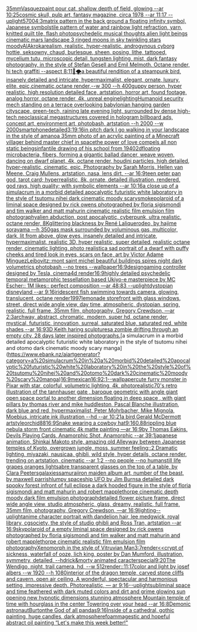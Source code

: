 [35mm](https://www.ebank.nz/aiartgenerator?category=35mm)[Vasquez](https://www.ebank.nz/aiartgenerator?category=Vasquez)[paint pour cat, shallow depth of field, glowing --ar 10:25](https://www.ebank.nz/aiartgenerator?category=paint%20pour%20cat%2C%20shallow%20depth%20of%20field%2C%20glowing%20--ar%2010%3A25)[cosmic skull, pulp art, fantasy magazine, circa 1978 --ar 11:17 --uplight](https://www.ebank.nz/aiartgenerator?category=cosmic%20skull%2C%20pulp%20art%2C%20fantasy%20magazine%2C%20circa%201978%20--ar%2011%3A17%20--uplight)[5700](https://www.ebank.nz/aiartgenerator?category=5700)[4:3](https://www.ebank.nz/aiartgenerator?category=4%3A3)[matrix pattern in the back ground a floating infinity symbol, Japanese symbols](https://www.ebank.nz/aiartgenerator?category=matrix%20pattern%20in%20the%20back%20ground%20a%20floating%20infinity%20symbol%2C%20Japanese%20symbols)[tile pattern of water and rainbow light refraction, yarn, knitted quilt tile, flash photo](https://www.ebank.nz/aiartgenerator?category=tile%20pattern%20of%20water%20and%20rainbow%20light%20refraction%2C%20yarn%2C%20knitted%20quilt%20tile%2C%20flash%20photo)[psychedelic musical thoughts alien light beings cinematic mars landscape 3 ringed moons in sky twinkling stars moody](https://www.ebank.nz/aiartgenerator?category=psychedelic%20musical%20thoughts%20alien%20light%20beings%20cinematic%20mars%20landscape%203%20ringed%20moons%20in%20sky%20twinkling%20stars%20moody)[AlAkroka](https://www.ebank.nz/aiartgenerator?category=AlAkroka)[realism, realistic, hyper-realistic, androgynous cyborg hottie, seksowny, chaud, burlesque, sheen, posing, lithe, tattooed, mycelium tutu, microscopic detail, tungsten lighting, mist, dark fantasy photography, in the style of Stefan Gesell and Emil Melmoth. Octane render, hi tech graffiti  --aspect 8:11](https://www.ebank.nz/aiartgenerator?category=realism%2C%20realistic%2C%20hyper-realistic%2C%20androgynous%20cyborg%20hottie%2C%20seksowny%2C%20chaud%2C%20burlesque%2C%20sheen%2C%20posing%2C%20lithe%2C%20tattooed%2C%20mycelium%20tutu%2C%20microscopic%20detail%2C%20tungsten%20lighting%2C%20mist%2C%20dark%20fantasy%20photography%2C%20in%20the%20style%20of%20Stefan%20Gesell%20and%20Emil%20Melmoth.%20Octane%20render%2C%20hi%20tech%20graffiti%20%20--aspect%208%3A11)[🐉🌪](https://www.ebank.nz/aiartgenerator?category=%F0%9F%90%89%F0%9F%8C%AA)[a beautiful rendition of a steampunk bird, insanely detailed and intricate, hypermaximalist, elegant, ornate, luxury, elite, epic,cinematic,octane render,--w 300 --h 400](https://www.ebank.nz/aiartgenerator?category=a%20beautiful%20rendition%20of%20a%20steampunk%20bird%2C%20insanely%20detailed%20and%20intricate%2C%20hypermaximalist%2C%20elegant%2C%20ornate%2C%20luxury%2C%20elite%2C%20epic%2Ccinematic%2Coctane%20render%2C--w%20300%20--h%20400)[guppy person, hyper realistic, high resolution detailed face, artstation, horror art, found footage, analog horror, octane render, 4k, unreal engine](https://www.ebank.nz/aiartgenerator?category=guppy%20person%2C%20hyper%20realistic%2C%20high%20resolution%20detailed%20face%2C%20artstation%2C%20horror%20art%2C%20found%20footage%2C%20analog%20horror%2C%20octane%20render%2C%204k%2C%20unreal%20engine)[lighting](https://www.ebank.nz/aiartgenerator?category=lighting)[Humanoid security mech standing on a terrace overlooking babylonian hanging garden cityscape, green-tech, raining late evening light, surrounded by dense high-tech neoclassical megastructures covered in hologram billboard ads, concept art, environment art, photobash, artstation --h 2000 --w 2000](https://www.ebank.nz/aiartgenerator?category=Humanoid%20security%20mech%20standing%20on%20a%20terrace%20overlooking%20babylonian%20hanging%20garden%20cityscape%2C%20green-tech%2C%20raining%20late%20evening%20light%2C%20surrounded%20by%20dense%20high-tech%20neoclassical%20megastructures%20covered%20in%20hologram%20billboard%20ads%2C%20concept%20art%2C%20environment%20art%2C%20photobash%2C%20artstation%20--h%202000%20--w%202000)[smartphone](https://www.ebank.nz/aiartgenerator?category=smartphone)[detailed](https://www.ebank.nz/aiartgenerator?category=detailed)[3:1](https://www.ebank.nz/aiartgenerator?category=3%3A1)[9:16](https://www.ebank.nz/aiartgenerator?category=9%3A16)[in pitch dark I go walking in your landscape in the style of amano](https://www.ebank.nz/aiartgenerator?category=in%20pitch%20dark%20I%20go%20walking%20in%20your%20landscape%20in%20the%20style%20of%20amano)[a 35mm photo of an acrylic painting of a Minecraft villager behind master chief in space](https://www.ebank.nz/aiartgenerator?category=a%2035mm%20photo%20of%20an%20acrylic%20painting%20of%20a%20Minecraft%20villager%20behind%20master%20chief%20in%20space)[the power of love compels all non static beings](https://www.ebank.nz/aiartgenerator?category=the%20power%20of%20love%20compels%20all%20non%20static%20beings)[infantile drawing of his school from 1940](https://www.ebank.nz/aiartgenerator?category=infantile%20drawing%20of%20his%20school%20from%201940)[2d](https://www.ebank.nz/aiartgenerator?category=2d)[floating microbacteria, fibers, forming a gigantic ballad dancer, weave woven, dancing on dwarf planet, 4k, octane render, houdini particles, high detailed, hyper-realistic, cinematic, epic, Photography by Sarah Morris, Hellen van Meene, Craig Mullens, artstation, nasa, lens dirt, --ar 16:9](https://www.ebank.nz/aiartgenerator?category=floating%20microbacteria%2C%20fibers%2C%20forming%20a%20gigantic%20ballad%20dancer%2C%20weave%20woven%2C%20dancing%20on%20dwarf%20planet%2C%204k%2C%20octane%20render%2C%20houdini%20particles%2C%20high%20detailed%2C%20hyper-realistic%2C%20cinematic%2C%20epic%2C%20Photography%20by%20Sarah%20Morris%2C%20Hellen%20van%20Meene%2C%20Craig%20Mullens%2C%20artstation%2C%20nasa%2C%20lens%20dirt%2C%20--ar%2016%3A9)[teen peter pan god, tarot card; hyperrealistic, 8k, ornate, detailed illustration, rendered, god rays, high quality; with symbolic elements --ar 10:16](https://www.ebank.nz/aiartgenerator?category=teen%20peter%20pan%20god%2C%20tarot%20card%3B%20hyperrealistic%2C%208k%2C%20ornate%2C%20detailed%20illustration%2C%20rendered%2C%20god%20rays%2C%20high%20quality%3B%20with%20symbolic%20elements%20--ar%2010%3A16)[a close up of a simulacrum in a morbid detailed apocalyptic futuristic white laboratory in the style of tsutomu nihei dark cinematic moody scary](https://www.ebank.nz/aiartgenerator?category=a%20close%20up%20of%20a%20simulacrum%20in%20a%20morbid%20detailed%20apocalyptic%20futuristic%20white%20laboratory%20in%20the%20style%20of%20tsutomu%20nihei%20dark%20cinematic%20moody%20scary)[smoke](https://www.ebank.nz/aiartgenerator?category=smoke)[polaroid of a liminal space designed by rick owens photographed by floria sigismondi and tim walker  and matt mahurin cinematic realistic film emulsion film photography](https://www.ebank.nz/aiartgenerator?category=polaroid%20of%20a%20liminal%20space%20designed%20by%20rick%20owens%20photographed%20by%20floria%20sigismondi%20and%20tim%20walker%20%20and%20matt%20mahurin%20cinematic%20realistic%20film%20emulsion%20film%20photography)[alien abduction, post apocalyptic, cyberpunk, ultra realistic, octane render, 8K](https://www.ebank.nz/aiartgenerator?category=alien%20abduction%2C%20post%20apocalyptic%2C%20cyberpunk%2C%20ultra%20realistic%2C%20octane%20render%2C%208K)[glittering blackness by René Lalique](https://www.ebank.nz/aiartgenerator?category=glittering%20blackness%20by%20Ren%C3%A9%20Lalique)[rodeo, by hajime sorayama —h 350](https://www.ebank.nz/aiartgenerator?category=rodeo%2C%20by%20hajime%20sorayama%20%E2%80%94h%20350)[gas mask surrounded by voluminous gas, multicolor, dark, lit from above, glow eyes, insanely detailed and intricate, hypermaximalist, realistic 3D, hyper realistic, super detailed, realistic octane render, cinematic lighting, photo realistic](https://www.ebank.nz/aiartgenerator?category=gas%20mask%20surrounded%20by%20voluminous%20gas%2C%20multicolor%2C%20dark%2C%20lit%20from%20above%2C%20glow%20eyes%2C%20insanely%20detailed%20and%20intricate%2C%20hypermaximalist%2C%20realistic%203D%2C%20hyper%20realistic%2C%20super%20detailed%2C%20realistic%20octane%20render%2C%20cinematic%20lighting%2C%20photo%20realistic)[a sad portrait of a dwarf with puffy cheeks and tired look in eyes, scars on face, art by Victor Adame Minguez](https://www.ebank.nz/aiartgenerator?category=a%20sad%20portrait%20of%20a%20dwarf%20with%20puffy%20cheeks%20and%20tired%20look%20in%20eyes%2C%20scars%20on%20face%2C%20art%20by%20Victor%20Adame%20Minguez)[Leibovitz::](https://www.ebank.nz/aiartgenerator?category=Leibovitz%3A%3A)[mont saint michel beautiful buildings spires night dark volumetrics photobash --no trees --wallpaper](https://www.ebank.nz/aiartgenerator?category=mont%20saint%20michel%20beautiful%20buildings%20spires%20night%20dark%20volumetrics%20photobash%20--no%20trees%20--wallpaper)[16:9](https://www.ebank.nz/aiartgenerator?category=16%3A9)[design](https://www.ebank.nz/aiartgenerator?category=design)[gaming controller designed by Tesla, cinema4d render](https://www.ebank.nz/aiartgenerator?category=gaming%20controller%20designed%20by%20Tesla%2C%20cinema4d%20render)[16:9](https://www.ebank.nz/aiartgenerator?category=16%3A9)[highly detailed psychedelic temporal metamorphic tessellation based Ukiyo-e masterpiece by MC Escher:: 1M likes:: perfect composition —ar 48:83 --uplight](https://www.ebank.nz/aiartgenerator?category=highly%20detailed%20psychedelic%20temporal%20metamorphic%20tessellation%20based%20Ukiyo-e%20masterpiece%20by%20MC%20Escher%3A%3A%201M%20likes%3A%3A%20perfect%20composition%20%E2%80%94ar%2048%3A83%20--uplight)[dystopian disneyland --ar 9:16](https://www.ebank.nz/aiartgenerator?category=dystopian%20disneyland%20--ar%209%3A16)[iridescent fish swimming towards camera, glowing, translucent, octane render](https://www.ebank.nz/aiartgenerator?category=iridescent%20fish%20swimming%20towards%20camera%2C%20glowing%2C%20translucent%2C%20octane%20render)[1997](https://www.ebank.nz/aiartgenerator?category=1997)[lemonade storefront with glass windows, street, direct wide angle view, day time, atmospheric, dystopian, spring, realistic, full frame, 35mm film, photography, Gregory Crewdson, —ar 2:3](https://www.ebank.nz/aiartgenerator?category=lemonade%20storefront%20with%20glass%20windows%2C%20street%2C%20direct%20wide%20angle%20view%2C%20day%20time%2C%20atmospheric%2C%20dystopian%2C%20spring%2C%20realistic%2C%20full%20frame%2C%2035mm%20film%2C%20photography%2C%20Gregory%20Crewdson%2C%20%E2%80%94ar%202%3A3)[archway, abstract, chromatic, modern, super hd, octane render, mystical, futuristic, innovation, surreal,  saturated blue, saturated red, white shades --ar 16:9](https://www.ebank.nz/aiartgenerator?category=archway%2C%20abstract%2C%20chromatic%2C%20modern%2C%20super%20hd%2C%20octane%20render%2C%20mystical%2C%20futuristic%2C%20innovation%2C%20surreal%2C%20%20saturated%20blue%2C%20saturated%20red%2C%20white%20shades%20--ar%2016%3A9)[3D Keith haring sculptures](https://www.ebank.nz/aiartgenerator?category=3D%20Keith%20haring%20sculptures)[a zombie drifting through an empty city, 28 days later inspired photographs.](https://www.ebank.nz/aiartgenerator?category=a%20zombie%20drifting%20through%20an%20empty%20city%2C%2028%20days%20later%20inspired%20photographs.)[a simulacrum in a morbid detailed apocalyptic futuristic white laboratory in the style of tsutomu nihei and otomo dark cinematic moody scary manga](https://www.ebank.nz/aiartgenerator?category=a%20simulacrum%20in%20a%20morbid%20detailed%20apocalyptic%20futuristic%20white%20laboratory%20in%20the%20style%20of%20tsutomu%20nihei%20and%20otomo%20dark%20cinematic%20moody%20scary%20manga)[16:9](https://www.ebank.nz/aiartgenerator?category=16%3A9)[mexican](https://www.ebank.nz/aiartgenerator?category=mexican)[16:9](https://www.ebank.nz/aiartgenerator?category=16%3A9)[2:1](https://www.ebank.nz/aiartgenerator?category=2%3A1)[--wallpaper](https://www.ebank.nz/aiartgenerator?category=--wallpaper)[cute furry monster in Pixar with star, colorful, volumetric lighting, 4k, photorealistic](https://www.ebank.nz/aiartgenerator?category=cute%20furry%20monster%20in%20Pixar%20with%20star%2C%20colorful%2C%20volumetric%20lighting%2C%204k%2C%20photorealistic)[70's retro illustration of the tannhauser gate , baroque geometric with angle giant open space portal to another dimension floating in deep space , with giant pillars by thomas river and mike huddleston, Pascal Blanche illustration, dark blue and red, hypermaximalist, Peter Mohrbacher, Mike Mignola, Moebius, intricate ink illustration --hd --ar 10:21](https://www.ebank.nz/aiartgenerator?category=70%27s%20retro%20illustration%20of%20the%20tannhauser%20gate%20%2C%20baroque%20geometric%20with%20angle%20giant%20open%20space%20portal%20to%20another%20dimension%20floating%20in%20deep%20space%20%2C%20with%20giant%20pillars%20by%20thomas%20river%20and%20mike%20huddleston%2C%20Pascal%20Blanche%20illustration%2C%20dark%20blue%20and%20red%2C%20hypermaximalist%2C%20Peter%20Mohrbacher%2C%20Mike%20Mignola%2C%20Moebius%2C%20intricate%20ink%20illustration%20--hd%20--ar%2010%3A21)[a bird,Gerald McDermott artstyle](https://www.ebank.nz/aiartgenerator?category=a%20bird%2CGerald%20McDermott%20artstyle)[orchid](https://www.ebank.nz/aiartgenerator?category=orchid)[88](https://www.ebank.nz/aiartgenerator?category=88)[16:9](https://www.ebank.nz/aiartgenerator?category=16%3A9)[Snake wearing a cowboy hat](https://www.ebank.nz/aiartgenerator?category=Snake%20wearing%20a%20cowboy%20hat)[9:16](https://www.ebank.nz/aiartgenerator?category=9%3A16)[0.88](https://www.ebank.nz/aiartgenerator?category=0.88)[rippling blue nebula storm front cinematic 4k matte painting —ar 16:9](https://www.ebank.nz/aiartgenerator?category=rippling%20blue%20nebula%20storm%20front%20cinematic%204k%20matte%20painting%20%E2%80%94ar%2016%3A9)[by Thomas Eakins, Devils Playing Cards, Anamorphic Shot, Anamorphic --ar 39:1](https://www.ebank.nz/aiartgenerator?category=by%20Thomas%20Eakins%2C%20Devils%20Playing%20Cards%2C%20Anamorphic%20Shot%2C%20Anamorphic%20--ar%2039%3A1)[japanese animation, Shinkai Makoto style, amazing old Alleyway between Japanese temples of Kyoto, overgrown jungle, moss, summer feeling::2 Dramatic lighting,  miyazaki, nausicaa, ghibli, wild style, hyper details, octane render, trending on artstation, cinematic --ar 1:2 --no people --no human](https://www.ebank.nz/aiartgenerator?category=japanese%20animation%2C%20Shinkai%20Makoto%20style%2C%20amazing%20old%20Alleyway%20between%20Japanese%20temples%20of%20Kyoto%2C%20overgrown%20jungle%2C%20moss%2C%20summer%20feeling%3A%3A2%20Dramatic%20lighting%2C%20%20miyazaki%2C%20nausicaa%2C%20ghibli%2C%20wild%20style%2C%20hyper%20details%2C%20octane%20render%2C%20trending%20on%20artstation%2C%20cinematic%20--ar%201%3A2%20--no%20people%20--no%20human)[still life grapes oranges lightsabre transparent glasses on the top of a table, by Clara Peeters](https://www.ebank.nz/aiartgenerator?category=still%20life%20grapes%20oranges%20lightsabre%20transparent%20glasses%20on%20the%20top%20of%20a%20table%2C%20by%20Clara%20Peeters)[galaxies](https://www.ebank.nz/aiartgenerator?category=galaxies)[samurai](https://www.ebank.nz/aiartgenerator?category=samurai)[iron maiden album art, number of the beast, by maxwell parrish](https://www.ebank.nz/aiartgenerator?category=iron%20maiden%20album%20art%2C%20number%20of%20the%20beast%2C%20by%20maxwell%20parrish)[lumpy spaceship UFO by Jim Burns](https://www.ebank.nz/aiartgenerator?category=lumpy%20spaceship%20UFO%20by%20Jim%20Burns)[a detailed dark spooky forest infront of full eclipse a dark hooded figure in the style of floria sigismondi and matt mahurin and robert mapplethorpe cinematic depth moody dark film emulsion photograph](https://www.ebank.nz/aiartgenerator?category=a%20detailed%20dark%20spooky%20forest%20infront%20of%20full%20eclipse%20a%20dark%20hooded%20figure%20in%20the%20style%20of%20floria%20sigismondi%20and%20matt%20mahurin%20and%20robert%20mapplethorpe%20cinematic%20depth%20moody%20dark%20film%20emulsion%20photograph)[detailed flower picture frame, direct wide angle view, studio atmospheric, glass, dreamy, realistic, full frame, 35mm film, photography, Gregory Crewdson, —ar 16:9](https://www.ebank.nz/aiartgenerator?category=detailed%20flower%20picture%20frame%2C%20direct%20wide%20angle%20view%2C%20studio%20atmospheric%2C%20glass%2C%20dreamy%2C%20realistic%2C%20full%20frame%2C%2035mm%20film%2C%20photography%2C%20Gregory%20Crewdson%2C%20%E2%80%94ar%2016%3A9)[lighting](https://www.ebank.nz/aiartgenerator?category=lighting)[--uplight](https://www.ebank.nz/aiartgenerator?category=--uplight)[anime character portrait with dandelion hair, lee medgwick, royal library, cgsociety, the style of studio ghibli and Ross Tran, artstation --ar 16:9](https://www.ebank.nz/aiartgenerator?category=anime%20character%20portrait%20with%20dandelion%20hair%2C%20lee%20medgwick%2C%20royal%20library%2C%20cgsociety%2C%20the%20style%20of%20studio%20ghibli%20and%20Ross%20Tran%2C%20artstation%20--ar%2016%3A9)[sky](https://www.ebank.nz/aiartgenerator?category=sky)[polaroid of a empty liminal space designed by rick owens photographed by floria sigismondi and tim walker  and matt mahurin and robert mapplethorpe cinematic realistic film emulsion film photography](https://www.ebank.nz/aiartgenerator?category=polaroid%20of%20a%20empty%20liminal%20space%20designed%20by%20rick%20owens%20photographed%20by%20floria%20sigismondi%20and%20tim%20walker%20%20and%20matt%20mahurin%20and%20robert%20mapplethorpe%20cinematic%20realistic%20film%20emulsion%20film%20photography)[Xenomorph in the style of Vitruvian Man](https://www.ebank.nz/aiartgenerator?category=Xenomorph%20in%20the%20style%20of%20Vitruvian%20Man)[3:7](https://www.ebank.nz/aiartgenerator?category=3%3A7)[render](https://www.ebank.nz/aiartgenerator?category=render)[<<crypt of sickness, waterfall of ooze, lich king, poster by Dan Mumford, illustration, symmetry, detailed, --hd](https://www.ebank.nz/aiartgenerator?category=%3C%3Ccrypt%20of%20sickness%2C%20waterfall%20of%20ooze%2C%20lich%20king%2C%20poster%20by%20Dan%20Mumford%2C%20illustration%2C%20symmetry%2C%20detailed%2C%20--hd)[rick&morty animated caracter](https://www.ebank.nz/aiartgenerator?category=rick%26morty%20animated%20caracter)[special](https://www.ebank.nz/aiartgenerator?category=special)[9:20](https://www.ebank.nz/aiartgenerator?category=9%3A20)[The Wendigo, night, trail camera, hd, --w 512](https://www.ebank.nz/aiartgenerator?category=The%20Wendigo%2C%20night%2C%20trail%20camera%2C%20hd%2C%20--w%20512)[render::](https://www.ebank.nz/aiartgenerator?category=render%3A%3A)[11:17](https://www.ebank.nz/aiartgenerator?category=11%3A17)[color and light by josef albers --w 1920 --h 1080](https://www.ebank.nz/aiartgenerator?category=color%20and%20light%20by%20josef%20albers%20--w%201920%20--h%201080)[interior of the dragon temple, carved stone cliffs and cavern, open air ceiling, A wonderful, spectacular and harmonious setting, impressive depth. Photorealistic, — ar 9:16](https://www.ebank.nz/aiartgenerator?category=interior%20of%20the%20dragon%20temple%2C%20carved%20stone%20cliffs%20and%20cavern%2C%20open%20air%20ceiling%2C%20A%20wonderful%2C%20spectacular%20and%20harmonious%20setting%2C%20impressive%20depth.%20Photorealistic%2C%20%E2%80%94%20ar%209%3A16)[--uplight](https://www.ebank.nz/aiartgenerator?category=--uplight)[subliminal space and time feathered with dark muted colors and dirt and grime glowing sun opening new hypnotic dimensions stunning atmosphere Mountain temple of time with hourglass in the center Towering over your head --ar 16:8](https://www.ebank.nz/aiartgenerator?category=subliminal%20space%20and%20time%20feathered%20with%20dark%20muted%20colors%20and%20dirt%20and%20grime%20glowing%20sun%20opening%20new%20hypnotic%20dimensions%20stunning%20atmosphere%20Mountain%20temple%20of%20time%20with%20hourglass%20in%20the%20center%20Towering%20over%20your%20head%20--ar%2016%3A8)[Demonic astronaut](https://www.ebank.nz/aiartgenerator?category=Demonic%20astronaut)[Burton](https://www.ebank.nz/aiartgenerator?category=Burton)[the God of all pandas](https://www.ebank.nz/aiartgenerator?category=the%20God%20of%20all%20pandas)[9:16](https://www.ebank.nz/aiartgenerator?category=9%3A16)[Inside of a cathedral, gothic painting, huge candles, dark atmosphere](https://www.ebank.nz/aiartgenerator?category=Inside%20of%20a%20cathedral%2C%20gothic%20painting%2C%20huge%20candles%2C%20dark%20atmosphere)[foam](https://www.ebank.nz/aiartgenerator?category=foam)[magestic and hopeful abstract oil painting “Let's make this week better!"](https://www.ebank.nz/aiartgenerator?category=magestic%20and%20hopeful%20abstract%20oil%20painting%20%E2%80%9CLet%27s%20make%20this%20week%20better%21%22)